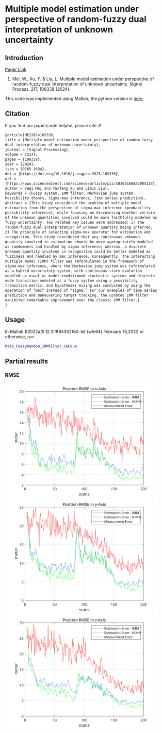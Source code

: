 # Multiple model estimation under perspective of random-fuzzy dual interpretation of unknown uncertainty

## Introduction

[Paper Link](https://www.sciencedirect.com/science/article/abs/pii/S0165168423004127)
1. Mei, W., Xu, Y. & Liu, L. Multiple model estimation under perspective of random-fuzzy dual interpretation of unknown uncertainty. Signal Process. 217, 109338 (2024).

This code was implemented using Matlab, the python version is [here](https://github.com/SongJgit/filternet).


## Citation

If you find our paper/code helpful, please cite it!

```
@article{MEI2024109338,
title = {Multiple model estimation under perspective of random-fuzzy dual interpretation of unknown uncertainty},
journal = {Signal Processing},
volume = {217},
pages = {109338},
year = {2024},
issn = {0165-1684},
doi = {https://doi.org/10.1016/j.sigpro.2023.109338},
url = {https://www.sciencedirect.com/science/article/pii/S0165168423004127},
author = {Wei Mei and Yunfeng Xu and Limin Liu},
keywords = {Fuzzy system, IMM filter, Markovian jump system, Possibility theory, Sigma-max inference, Time series prediction},
abstract = {This study considered the problem of multiple model estimation from the perspective of sigma-max inference (probability - possibility inference), while focusing on discovering whether certain of the unknown quantities involved could be more faithfully modeled as fuzzy uncertainty. Two related key issues were addressed: 1) The random-fuzzy dual interpretation of unknown quantity being inferred. 2) The principle of selecting sigma-max operator for estimation and recognition. This study considered that any continuous unknown quantity involved in estimation should be more appropriately modeled as randomness and handled by sigma inference; whereas, a discrete unknown quantity involved in recognition could be better modeled as fuzziness and handled by max inference. Consequently, the interacting multiple model (IMM) filter was reformulated in the framework of sigma-max inference, where the Markovian jump system was reformulated as a hybrid uncertainty system, with continuous state evolution modeled as usual as model-conditioned stochastic systems and discrete mode transition modeled as a fuzzy system using a possibility transition matrix, and hypotheses mixing was conducted by using the operation of “max” instead of “sigma.” For our examples of time series prediction and maneuvering target tracking, the updated IMM filter exhibited remarkable improvement over the classic IMM filter.}
}
```

## Usage
In Matlab R2022a(9.12.0.1884302)64-bit (win64) February 16,2022 or otherwise, run 

```matlab
Main_FuzzyRandom_IMMfilter_CACV.m
```

## Partial results 

### RMSE
![](./figs/Error_x.svg)
![](./figs/Error_y.svg)
![](./figs/Error_z.svg)
